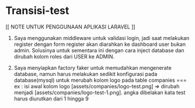 # Transisi-test

[[ NOTE UNTUK PENGGUNAAN APLIKASI LARAVEL ]]

1. Saya menggunakan middleware untuk validasi login, jadi saat melakukan register dengan form register akan diarahkan ke dashboard user bukan admin.
   Solusinya untuk sementara ini dengan cara inject database dan dirubah kolom roles dari USER ke ADMIN.

2. Saya menyiapkan factory faker untuk memudahkan mengenerate database, namun harus melakukan sedikit konfigurasi pada database(mysql) untuk merubah kolom logo
   pada table companies ===
   ex : isi awal kolom logo [assets/companies/logo-test.png] => dirubah menjadi [assets/companies/logo-test-1.png]. angka dibelakan kata test harus diurutkan dari 1 hingga 9
